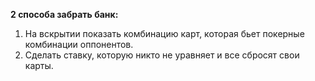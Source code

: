 **2 способа забрать банк:**

1. На вскрытии показать комбинацию карт, которая бьет покерные комбинации оппонентов.
2. Сделать ставку, которую никто не уравняет и все сбросят свои карты.